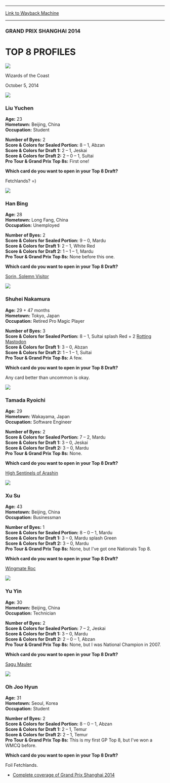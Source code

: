 
---
[Link to Wayback Machine](https://web.archive.org/web/20141011194507/http://magic.wizards.com/en/events/coverage/gpsha14/top-8-profiles-2014-10-05)

[_metadata_:generator]:- "Drupal 7 (http://drupal.org)"
[_metadata_:node]:- "285356"
[_metadata_:publish_date]:- "2014-10-05"
[_metadata_:source]:- "div-main"
[_metadata_:title]:- "TOP 8 PROFILES"
[_metadata_:wayback_capture_timestamp]:- "2014-10-11 19:45:07"
[_metadata_:wayback_raw_url]:- "https://web.archive.org/web/20141011194507id_/http://magic.wizards.com/en/events/coverage/gpsha14/top-8-profiles-2014-10-05"
[_metadata_:wayback_url]:- "http://magic.wizards.com/en/events/coverage/gpsha14/top-8-profiles-2014-10-05"
---





### GRAND PRIX SHANGHAI 2014


TOP 8 PROFILES
==============



![](https://media.magic.wizards.com/styles/auth_small/public/images/person/wizards_authorpic_larger.jpg)

Wizards of the Coast




October 5, 2014
 
















  











  
![](https://media.wizards.com/2014/events/gpsha14/Profile-Liu-Yuchen.jpg)


### Liu Yuchen


**Age:** 23   
**Hometown:** Beijing, China   
**Occupation:** Student   
  

**Number of Byes:** 2   
**Score & Colors for Sealed Portion:** 8 – 1, Abzan   
**Score & Colors for Draft 1:** 2 – 1, Jeskai   
**Score & Colors for Draft 2:** 2 – 0 – 1, Sultai   
**Pro Tour & Grand Prix Top 8s:** First one!   



  

**Which card do you want to open in your Top 8 Draft?** 
  
Fetchlands? =)
 













  
![](https://media.wizards.com/2014/events/gpsha14/Profile-Han-Bing.jpg)


### Han Bing


**Age:** 28   
**Hometown:** Long Fang, China   
**Occupation:** Unemployed   
  

**Number of Byes:** 2   
**Score & Colors for Sealed Portion:** 9 – 0, Mardu   
**Score & Colors for Draft 1:** 2 – 1, White Red   
**Score & Colors for Draft 2:** 1 – 1 – 1, Mardu   
**Pro Tour & Grand Prix Top 8s:** None before this one.   



  

**Which card do you want to open in your Top 8 Draft?** 
  
[Sorin, Solemn Visitor](http://gatherer.wizards.com/Pages/Card/Details.aspx?name=Sorin%2C+Solemn+Visitor)














  
![](https://media.wizards.com/2014/events/gpsha14/Profile-Shuhei-Nakamura.jpg)


### Shuhei Nakamura


**Age:** 29 + 47 months   
**Hometown:** Tokyo, Japan   
**Occupation:** Retired Pro Magic Player   
  

**Number of Byes:** 3   
**Score & Colors for Sealed Portion:** 8 – 1, Sultai splash Red + 2 [Rotting Mastodon](http://gatherer.wizards.com/Pages/Card/Details.aspx?name=Rotting+Mastodon)   
**Score & Colors for Draft 1:** 3 – 0, Abzan   
**Score & Colors for Draft 2:** 1 – 1 – 1, Sultai   
**Pro Tour & Grand Prix Top 8s:** A few.   



  

**Which card do you want to open in your Top 8 Draft?** 
  
Any card better than uncommon is okay.
 













  
![](https://media.wizards.com/2014/events/gpsha14/Profile-Tamada-Ryoichi.jpg)


### Tamada Ryoichi


**Age:** 29   
**Hometown:** Wakayama, Japan   
**Occupation:** Software Engineer   
  

**Number of Byes:** 2   
**Score & Colors for Sealed Portion:** 7 – 2, Mardu   
**Score & Colors for Draft 1:** 3 – 0, Jeskai   
**Score & Colors for Draft 2:** 3 – 0, Mardu   
**Pro Tour & Grand Prix Top 8s:** None.   



  

**Which card do you want to open in your Top 8 Draft?** 
  
[High Sentinels of Arashin](http://gatherer.wizards.com/Pages/Card/Details.aspx?name=High+Sentinels+of+Arashin)














  
![](https://media.wizards.com/2014/events/gpsha14/Profile-Xu-Su.jpg)


### Xu Su


**Age:** 43   
**Hometown:** Beijing, China   
**Occupation:** Businessman   
  

**Number of Byes:** 1   
**Score & Colors for Sealed Portion:** 8 – 0 – 1, Mardu   
**Score & Colors for Draft 1:** 3 – 0, Mardu splash Green   
**Score & Colors for Draft 2:** 3 – 0, Mardu   
**Pro Tour & Grand Prix Top 8s:** None, but I've got one Nationals Top 8.   



  

**Which card do you want to open in your Top 8 Draft?** 
  
[Wingmate Roc](http://gatherer.wizards.com/Pages/Card/Details.aspx?name=Wingmate+Roc)














  
![](https://media.wizards.com/2014/events/gpsha14/Profile-Yu-Yin.jpg)


### Yu Yin


**Age:** 30   
**Hometown:** Beijing, China   
**Occupation:** Technician   
  

**Number of Byes:** 2   
**Score & Colors for Sealed Portion:** 7 – 2, Jeskai   
**Score & Colors for Draft 1:** 3 – 0, Mardu   
**Score & Colors for Draft 2:** 2 – 0 – 1, Abzan   
**Pro Tour & Grand Prix Top 8s:** None, but I was National Champion in 2007.   



  

**Which card do you want to open in your Top 8 Draft?** 
  
[Sagu Mauler](http://gatherer.wizards.com/Pages/Card/Details.aspx?name=Sagu+Mauler)














  
![](https://media.wizards.com/2014/events/gpsha14/Profile-Oh-Joohyun.jpg)


### Oh Joo Hyun


**Age:** 31   
**Hometown:** Seoul, Korea   
**Occupation:** Student   
  

**Number of Byes:** 2   
**Score & Colors for Sealed Portion:** 8 – 0 – 1, Abzan   
**Score & Colors for Draft 1:** 2 – 1, Temur   
**Score & Colors for Draft 2:** 2 – 1, Temur   
**Pro Tour & Grand Prix Top 8s:** This is my first GP Top 8, but I've won a WMCQ before.   



  

**Which card do you want to open in your Top 8 Draft?** 
  
Foil Fetchlands.
 




* [Complete coverage of Grand Prix Shanghai 2014](http://magic.wizards.com/en/events/coverage/gpsha14)






 
 




  







